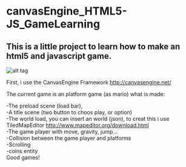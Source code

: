 canvasEngine_HTML5-JS_GameLearning
==================================

This is a little project to learn how to make an html5 and javascript game.<br>
--------
![alt tag](http://nsa34.casimages.com/img/2013/12/08/131208063209890310.png)


First, i use the CanvasEngine Framework http://canvasengine.net/

The current game is an platform game (as mario)
what is made:

-The preload scene (load bar),<br>
-A title scene (two button to choos play, or option)<br>
-The world load, you can insert an world (json), to creat this i use TiledMapEditor http://www.mapeditor.org/download.html<br>
-The game player with move, gravity, jump...<br>
-Collision between the game player and platforms<br>
-Scrolling <br>
-coins entity
<br>
Good games!

